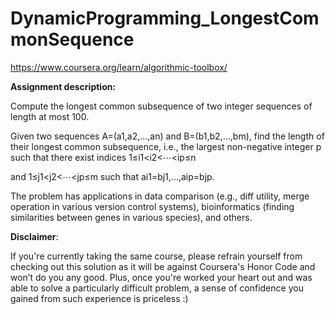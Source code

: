 # DynamicProgramming_LongestCommonSequence
https://www.coursera.org/learn/algorithmic-toolbox/

__Assignment description:__

Compute the longest common subsequence of two integer sequences of length at most 100.

Given two sequences A=(a1,a2,…,an) and B=(b1,b2,…,bm), find the length of their longest common subsequence, i.e., the largest non-negative integer p such that there exist indices 1≤i1<i2<⋯<ip≤n

and 1≤j1<j2<⋯<jp≤m such that ai1=bj1,…,aip=bjp.

The problem has applications in data comparison (e.g., diff utility, merge operation in various version control systems), bioinformatics (finding similarities between genes in various species), and others.

__Disclaimer__: 

If you're currently taking the same course, please refrain yourself from checking out this solution as it will be against Coursera's Honor Code and won’t do you any good. Plus, once you're worked your heart out and was able to solve a particularly difficult problem, a sense of confidence you gained from such experience is priceless :)
